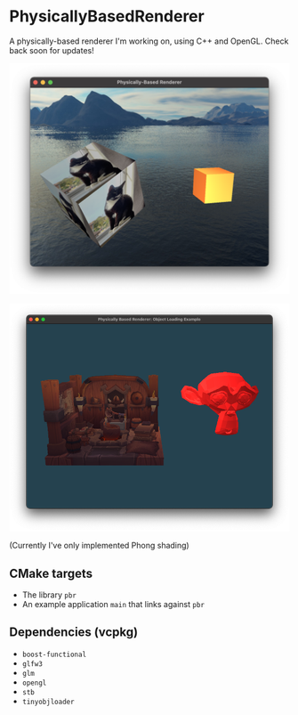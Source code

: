 # PhysicallyBasedRenderer

A physically-based renderer I'm working on, using C++ and OpenGL. Check back soon for updates!

![Screenshot](screenshot.png "Early screenshot of a textured and an untextured cube rendered with a skybox using the Phong model")

![Screenshot 2](screenshot2.png "Screenshot showing object loading in action")

(Currently I've only implemented Phong shading)

## CMake targets
- The library `pbr`
- An example application `main` that links against `pbr`

## Dependencies (vcpkg)

- `boost-functional`
- `glfw3`
- `glm`
- `opengl`
- `stb`
- `tinyobjloader`
